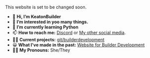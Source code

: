 This website is set to be changed soon.

- 👋 **Hi, I’m KeatonBuilder**
- 👀 **I’m interested in yoo many things.**
- 🌱 **I’m currently learning Python**
- 📫 **How to reach me:** [Discord](https://discord.gg/GZkXbxQS6B) or [My other social media](https://wlo.link/@keatonbuilds).
- 👨‍💻 **Current projects:** [git/builderdevelopment](https://github.com/builderdevelopment)
- 😀 **What I've made in the past:** [Website for Builder Development](https://builderdevelopment.github.io/bdevweb/)
- 🏳️‍⚧️ **My Pronouns:** She/They
